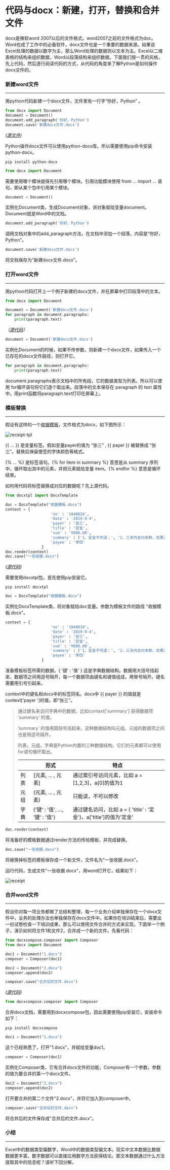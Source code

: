 # 代码与docx：新建，打开，替换和合并文件

docx是微软word 2007以后的文件格式。word2007之前的文件格式为doc。Word也成了工作中的必备软件，docx文件也是一个重要的数据来源。如果说Excel处理的数据以数字为主，那么Word处理的数据则以文本为主。Excel以二维表格的结构来组织数据，Word以段落结构来组织数据。下面我们按一贯的风格，先上代码，然后逐行阅读代码的方式，从代码的角度来了解Python是如何操作docx文件的。



### 新建word文件

---

用python代码新建一个docx文件，文件里有一行字“你好，Python” 。

```python
from docx import Document
document = Document()
document.add_paragraph('你好，Python')
document.save('新建docx文件.docx')
```

*([源文件](src/example-docx-1.py))*

Python操作docx文件可以使用python-docx库。所以需要使用pip命令安装python-docx。

```shell
pip install python-docx
```



```python
from docx import Document
```

需要使用哪个模块就得先引用哪个模块。引用功能模块使用 from ... import ... 语句，即从某个包中引用某个模块。



```python
document = Document()
```

实例化Document类，生成Document对象，讲对象赋给变量document。Document就是Word中的文档。



```python
document.add_paragraph('你好，Python')
```

调用文档对象中的add_paragraph方法，在文档中添加一个段落，内容是“你好，Python”。



```python
document.save('新建docx文件.docx')
```

将文档保存为“新建docx文件.docx”。



### 打开word文件

---

用python代码打开上一个例子新建的docx文件，并在屏幕中打印段落中的文本。



```python
from docx import Document

document = Document('新建docx文件.docx')
for paragraph in document.paragraphs:
    print(paragraph.text)
```

*（[源代码](src/example-docx-2.py)）*



```python
document = Document('新建docx文件.docx')
```

实例化Document的时候，如果不传参数，则新建一个docx文件，如果传入一个已存在的docx文件路径，则打开它。



```python
for paragraph in document.paragraphs:
    print(paragraph.text)
```

document.paragraphs表示文档中的所有段，它的数据类型为列表。所以可以使用 for循环语句将它们逐个取出来。段落中的文本保存在 paragraph 的 text 属性中。用print函数将paragraph.text打印在屏幕上。



### 模板替换

---

假设有这样的一个[收据模板](src/收据模板.docx)，文件格式为docx，如下图所示：

![receipt-tpl](images/receipt-tpl.png)

{{ ... }} 是变量标签。假如变量payer的值为 “张三” , {{ payer }} 被替换成 “张三”。替换后保留便签的字体颜色等格式。

\{% ... %\} 是标签语句。\{% for item in summary %\}  意思是从 summary 序列中，循环取出其中的元素，并把元素赋给变量 item。\{% endfor %\} 意思是循环结束。



如何用代码将标签替换成对应的数据呢？先上源代码。



```python
from docxtpl import DocxTemplate

doc = DocxTemplate("收据模板.docx")
context = { 
                    'no' : '1848810', 
                    'date' : '2019-9-4', 
                    'payer' : '张三', 
                    'title' : '定金', 
                    'sum' : '¥800.00', 
                    'summary' : ('1，定金不可退；', '2，三天内支付余款，优惠200元'), 
                    'payee' : '李四'
                }
doc.render(context)
doc.save("一张收据.docx")
```

*([源代码](src/example-docx-3.py))*



需要使用docxtpl包，首先使用pip安装它。

```shell
pip install docxtpl
```



```python
doc = DocxTemplate("收据模板.docx")
```

实例化DocxTemplate类，将对象赋给doc变量。参数为模板文件的路径 "收据模板.docx"。



```python
context = { 
                    'no' : '1848810', 
                    'date' : '2019-9-4', 
                    'payer' : '张三', 
                    'title' : '定金', 
                    'sum' : '¥800.00', 
                    'summary' : ('1，定金不可退；', '2，三天内支付余款，优惠200元'), 
                    'payee' : '李四'
                }
```

准备模板标签所需的数据。{ ’键‘ : '值' } 这是字典数据结构。数据用大括号括起来，数据项之间用逗号隔开，每一个数据项由键名和键值组成，用冒号隔开。键名需要用引号引起来。

context中的键名和docx中的标签同名。docx中  {{ payer }} 的值就是 context['payer ']的值，即“张三”。



> 通过键名来访问字典中的数据，比如context['summary'] 获得数据项 ’summary‘ 的值。
>
> ’summary‘ 的值用圆括号括起来，这种数据结构叫元组。元组的数据项之间也是用逗号隔开。
>
> 列表，元组，字典是Python内置的三种数据结构。它们的元素都可以使用for语句循环取出。
>
> |      | 形式                            | 特点                                                         |
> | ---- | ------------------------------- | ------------------------------------------------------------ |
> | 列表 | [元素, ... , 元素]              | 通过索引号访问元素，比如 a = [1,2,3]，a[0]的值为1            |
> | 元组 | (元素, ... , 元素)              | 只能读，不可以修改                                           |
> | 字典 | {’键‘ : '值', ..., ’键‘ : '值'} | 通过键名访问，比如 a = { 'title' : '定金'}，a['title']的值为'定金' |



```python
doc.render(context)
```

将准备好的模板数据通过render方法的传给模板，并完成替换。



```python
doc.save("一张收据.docx")
```

将替换掉标签的模板保存成一个新文件，文件名为"一张收据.docx"。



运行代码，生成文件"一张收据.docx"，用word打开它，结果如下：

![receipt](images/receipt.png)



### 合并word文件

---

假设你对每一项业务都做了总结和整理，每一个业务介绍单独保存在一个docx文件中，业务的处理办法也单独保存在docx文件中。如果你在培训结束后，需要出一份试卷检查一下培训成果，那么可以使用文件合并的方式来实现。下面举一个例子，演示如何将文件1和文件2，合并成一个新的文件。先看代码：



```python
from docxcompose.composer import Composer
from docx import Document

doc1 = Document("1.docx")
composer = Composer(doc1)

doc2 = Document("2.docx")
composer.append(doc2)

composer.save("合并后的文件.docx")
```

*([源代码](src/example-docx-4.py))*



```python
from docxcompose.composer import Composer
```

合并docx文档，需要用到docxcompose包，因此需要使用pip安装它，安装命令如下：

```shell
pip install docxcompose
```



```python
doc1 = Document("1.docx")
```

这个已经熟悉了，打开"1.docx"，并赋给变量doc1。



```py
composer = Composer(doc1)
```

实例化Composer类，它有合并docx文件的功能，Composer有一个参数，参数的值为要合并的第一个docx文件。



```python
doc2 = Document("2.docx")
composer.append(doc2)
```

打开要合并的第二个文件"2.docx"，并将它加入到composer中。



```python
composer.save("合并后的文件.docx")
```

将合并后的文件保存成"合并后的文件.docx"。



### 小结

---

Excel中的数据类型偏数字，Word中的数据类型偏文本。现实中文本数据比数据数据更丰富。数字数据可以直接应用数学方法获得结论。那文本数据通过什么方法提取其中的信息呢？请听下回分解。